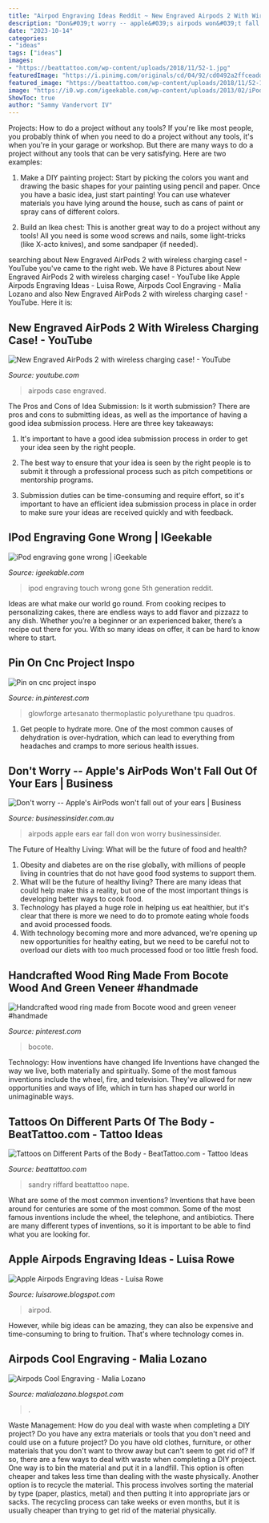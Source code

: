 ```yaml
---
title: "Airpod Engraving Ideas Reddit ~ New Engraved Airpods 2 With Wireless Charging Case!"
description: "Don&#039;t worry -- apple&#039;s airpods won&#039;t fall out of your ears"
date: "2023-10-14"
categories:
- "ideas"
tags: ["ideas"]
images:
- "https://beattattoo.com/wp-content/uploads/2018/11/52-1.jpg"
featuredImage: "https://i.pinimg.com/originals/cd/04/92/cd0492a2ffceadd7db94bb14272e0e71.jpg"
featured_image: "https://beattattoo.com/wp-content/uploads/2018/11/52-1.jpg"
image: "https://i0.wp.com/igeekable.com/wp-content/uploads/2013/02/iPod-Engraving.jpg"
ShowToc: true
author: "Sammy Vandervort IV"
---
```



Projects: How to do a project without any tools?
If you're like most people, you probably think of when you need to do a project without any tools, it's when you're in your garage or workshop. But there are many ways to do a project without any tools that can be very satisfying. Here are two examples: 
1. Make a DIY painting project: Start by picking the colors you want and drawing the basic shapes for your painting using pencil and paper. Once you have a basic idea, just start painting! You can use whatever materials you have lying around the house, such as cans of paint or spray cans of different colors. 

2. Build an Ikea chest: This is another great way to do a project without any tools! All you need is some wood screws and nails, some light-tricks (like X-acto knives), and some sandpaper (if needed).

	

		
searching about New Engraved AirPods 2 with wireless charging case! - YouTube you've came to the right web. We have 8 Pictures about New Engraved AirPods 2 with wireless charging case! - YouTube like Apple Airpods Engraving Ideas - Luisa Rowe, Airpods Cool Engraving - Malia Lozano and also New Engraved AirPods 2 with wireless charging case! - YouTube. Here it is:
		
    
## New Engraved AirPods 2 With Wireless Charging Case! - YouTube

<img loading=lazy src="https://i.ytimg.com/vi/xBMuxH3s-0M/maxresdefault.jpg" onerror="this.onerror=null;this.src='https://tse2.mm.bing.net/th?id=OIP.bTxdY99CqTsv4Win6JluywHaEK&amp;pid=15.1';" alt="New Engraved AirPods 2 with wireless charging case! - YouTube">

_Source: youtube.com_

>airpods case engraved. 

	

The Pros and Cons of Idea Submission: Is it worth submission?
There are pros and cons to submitting ideas, as well as the importance of having a good idea submission process. Here are three key takeaways:
1. It's important to have a good idea submission process in order to get your idea seen by the right people.

2. The best way to ensure that your idea is seen by the right people is to submit it through a professional process such as pitch competitions or mentorship programs.

3. Submission duties can be time-consuming and require effort, so it's important to have an efficient idea submission process in place in order to make sure your ideas are received quickly and with feedback.

    
## IPod Engraving Gone Wrong | IGeekable

<img loading=lazy src="https://i0.wp.com/igeekable.com/wp-content/uploads/2013/02/iPod-Engraving.jpg" onerror="this.onerror=null;this.src='https://tse4.mm.bing.net/th?id=OIP.NxAJOVSmHdNdNMH5YHWJHAHaJG&amp;pid=15.1';" alt="iPod engraving gone wrong | iGeekable">

_Source: igeekable.com_

>ipod engraving touch wrong gone 5th generation reddit. 

	

Ideas are what make our world go round. From cooking recipes to personalizing cakes, there are endless ways to add flavor and pizzazz to any dish. Whether you’re a beginner or an experienced baker, there’s a recipe out there for you. With so many ideas on offer, it can be hard to know where to start.

    
## Pin On Cnc Project Inspo

<img loading=lazy src="https://i.pinimg.com/736x/a2/0d/7f/a20d7fee8b23f1476ad50fbf65eff9ea.jpg" onerror="this.onerror=null;this.src='https://tse3.mm.bing.net/th?id=OIP.CyFbUBySTXPku2F1IWZ_UwHaJ3&amp;pid=15.1';" alt="Pin on cnc project inspo">

_Source: in.pinterest.com_

>glowforge artesanato thermoplastic polyurethane tpu quadros. 

	

1. Get people to hydrate more. One of the most common causes of dehydration is over-hydration, which can lead to everything from headaches and cramps to more serious health issues.

    
## Don&#039;t Worry -- Apple&#039;s AirPods Won&#039;t Fall Out Of Your Ears | Business

<img loading=lazy src="https://static.businessinsider.com/image/57d8169eb0ef9764008b548a/image.jpg" onerror="this.onerror=null;this.src='https://tse2.mm.bing.net/th?id=OIP.cXnsjGjFDpWCafghhSFbKgHaFj&amp;pid=15.1';" alt="Don&#039;t worry -- Apple&#039;s AirPods won&#039;t fall out of your ears | Business">

_Source: businessinsider.com.au_

>airpods apple ears ear fall don won worry businessinsider. 

	

The Future of Healthy Living: What will be the future of food and health?
1. Obesity and diabetes are on the rise globally, with millions of people living in countries that do not have good food systems to support them. 
2. What will be the future of healthy living? There are many ideas that could help make this a reality, but one of the most important things is developing better ways to cook food. 
3. Technology has played a huge role in helping us eat healthier, but it's clear that there is more we need to do to promote eating whole foods and avoid processed foods. 
4. With technology becoming more and more advanced, we're opening up new opportunities for healthy eating, but we need to be careful not to overload our diets with too much processed food or too little fresh food.

    
## Handcrafted Wood Ring Made From Bocote Wood And Green Veneer #handmade

<img loading=lazy src="https://i.pinimg.com/originals/cd/04/92/cd0492a2ffceadd7db94bb14272e0e71.jpg" onerror="this.onerror=null;this.src='https://tse3.mm.bing.net/th?id=OIP.2EmOVBKjhSi7sboX3Al7aQHaFj&amp;pid=15.1';" alt="Handcrafted wood ring made from Bocote wood and green veneer #handmade">

_Source: pinterest.com_

>bocote. 

	

Technology: How inventions have changed life
Inventions have changed the way we live, both materially and spiritually. Some of the most famous inventions include the wheel, fire, and television. They've allowed for new opportunities and ways of life, which in turn has shaped our world in unimaginable ways.

    
## Tattoos On Different Parts Of The Body - BeatTattoo.com - Tattoo Ideas

<img loading=lazy src="https://beattattoo.com/wp-content/uploads/2018/11/52-1.jpg" onerror="this.onerror=null;this.src='https://tse2.mm.bing.net/th?id=OIP.xumgoCG_rAH_W0NFDSNbugHaHa&amp;pid=15.1';" alt="Tattoos on Different Parts of the Body - BeatTattoo.com - Tattoo Ideas">

_Source: beattattoo.com_

>sandry riffard beattattoo nape. 

	

What are some of the most common inventions?
Inventions that have been around for centuries are some of the most common. Some of the most famous inventions include the wheel, the telephone, and antibiotics. There are many different types of inventions, so it is important to be able to find what you are looking for.

    
## Apple Airpods Engraving Ideas - Luisa Rowe

<img loading=lazy src="https://i.redd.it/uj82gj0omkl31.jpg" onerror="this.onerror=null;this.src='https://tse1.mm.bing.net/th?id=OIP.NBGAzU80J2-Sf3MptfqvDgHaH6&amp;pid=15.1';" alt="Apple Airpods Engraving Ideas - Luisa Rowe">

_Source: luisarowe.blogspot.com_

>airpod. 

	

However, while big ideas can be amazing, they can also be expensive and time-consuming to bring to fruition. That's where technology comes in.

    
## Airpods Cool Engraving - Malia Lozano

<img loading=lazy src="https://i.redd.it/uqm6y57cfvq21.jpg" onerror="this.onerror=null;this.src='https://tse2.mm.bing.net/th?id=OIP.JMAgHY0FIlu9kDROHzSe4wHaJ4&amp;pid=15.1';" alt="Airpods Cool Engraving - Malia Lozano">

_Source: malialozano.blogspot.com_

>. 

	

Waste Management: How do you deal with waste when completing a DIY project?
Do you have any extra materials or tools that you don't need and could use on a future project? Do you have old clothes, furniture, or other materials that you don't want to throw away but can't seem to get rid of? If so, there are a few ways to deal with waste when completing a DIY project. 
One way is to bin the material and put it in a landfill. This option is often cheaper and takes less time than dealing with the waste physically. Another option is to recycle the material. This process involves sorting the material by type (paper, plastics, metal) and then putting it into appropriate jars or sacks. The recycling process can take weeks or even months, but it is usually cheaper than trying to get rid of the material physically.

